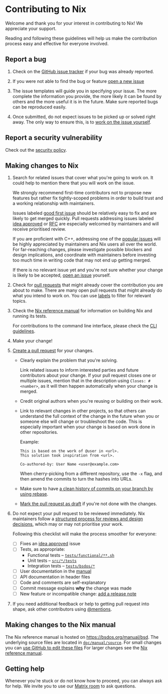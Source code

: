 # Contributing to Nix

Welcome and thank you for your interest in contributing to Nix!
We appreciate your support.

Reading and following these guidelines will help us make the contribution process easy and effective for everyone involved.

## Report a bug

1. Check on the [GitHub issue tracker](https://github.com/NixOS/bsd/issues) if your bug was already reported.

2. If you were not able to find the bug or feature [open a new issue](https://github.com/NixOS/bsd/issues/new/choose)

3. The issue templates will guide you in specifying your issue.
   The more complete the information you provide, the more likely it can be found by others and the more useful it is in the future.
   Make sure reported bugs can be reproduced easily.

4. Once submitted, do not expect issues to be picked up or solved right away.
   The only way to ensure this, is to [work on the issue yourself](#making-changes-to-nix).

## Report a security vulnerability

Check out the [security policy](https://github.com/NixOS/bsd/security/policy).

## Making changes to Nix

1. Search for related issues that cover what you're going to work on.
   It could help to mention there that you will work on the issue.

   We strongly recommend first-time contributors not to propose new features but rather fix tightly-scoped problems in order to build trust and a working relationship with maintainers.

   Issues labeled [good first issue](https://github.com/NixOS/bsd/labels/good%20first%20issue) should be relatively easy to fix and are likely to get merged quickly.
   Pull requests addressing issues labeled [idea approved](https://github.com/NixOS/bsd/labels/idea%20approved) or [RFC](https://github.com/NixOS/bsd/labels/RFC) are especially welcomed by maintainers and will receive prioritised review.

   If you are proficient with C++, addressing one of the [popular issues](https://github.com/NixOS/bsd/issues?q=is%3Aissue+is%3Aopen+sort%3Areactions-%2B1-desc) will be highly appreciated by maintainers and Nix users all over the world.
   For far-reaching changes, please investigate possible blockers and design implications, and coordinate with maintainers before investing too much time in writing code that may not end up getting merged.

   If there is no relevant issue yet and you're not sure whether your change is likely to be accepted, [open an issue](https://github.com/NixOS/bsd/issues/new/choose) yourself.

2. Check for [pull requests](https://github.com/NixOS/bsd/pulls) that might already cover the contribution you are about to make.
   There are many open pull requests that might already do what you intend to work on.
   You can use [labels](https://github.com/NixOS/bsd/labels) to filter for relevant topics.

3. Check the [Nix reference manual](https://bsd.dev/manual/bsd/development/development/building.html) for information on building Nix and running its tests.

   For contributions to the command line interface, please check the [CLI guidelines](https://bsd.dev/manual/bsd/development/development/cli-guideline.html).

4. Make your change!

5. [Create a pull request](https://docs.github.com/en/pull-requests/collaborating-with-pull-requests/proposing-changes-to-your-work-with-pull-requests/creating-a-pull-request) for your changes.
   * Clearly explain the problem that you're solving.

     Link related issues to inform interested parties and future contributors about your change.
     If your pull request closes one or multiple issues, mention that in the description using `Closes: #<number>`, as it will then happen automatically when your change is merged.
   * Credit original authors when you're reusing or building on their work.
   * Link to relevant changes in other projects, so that others can understand the full context of the change in the future when you or someone else will change or troubleshoot the code.
     This is especially important when your change is based on work done in other repositories.

     Example:
     ```
     This is based on the work of @user in <url>.
     This solution took inspiration from <url>.

     Co-authored-by: User Name <user@example.com>
     ```

     When cherry-picking from a different repository, use the `-x` flag, and then amend the commits to turn the hashes into URLs.

   * Make sure to have [a clean history of commits on your branch by using rebase](https://www.digitalocean.com/community/tutorials/how-to-rebase-and-update-a-pull-request).
   * [Mark the pull request as draft](https://docs.github.com/en/pull-requests/collaborating-with-pull-requests/proposing-changes-to-your-work-with-pull-requests/changing-the-stage-of-a-pull-request) if you're not done with the changes.

6. Do not expect your pull request to be reviewed immediately.
   Nix maintainers follow a [structured process for reviews and design decisions](https://github.com/NixOS/bsd/tree/master/maintainers#project-board-protocol), which may or may not prioritise your work.

   Following this checklist will make the process smoother for everyone:

   - [ ] Fixes an [idea approved](https://github.com/NixOS/bsd/labels/idea%20approved) issue
   - [ ] Tests, as appropriate:
     - Functional tests – [`tests/functional/**.sh`](./tests/functional)
     - Unit tests – [`src/*/tests`](./src/)
     - Integration tests – [`tests/bsdos/*`](./tests/bsdos)
   - [ ] User documentation in the [manual](./doc/manual/source)
   - [ ] API documentation in header files
   - [ ] Code and comments are self-explanatory
   - [ ] Commit message explains **why** the change was made
   - [ ] New feature or incompatible change: [add a release note](https://bsd.dev/manual/bsd/development/development/contributing.html#add-a-release-note)

7. If you need additional feedback or help to getting pull request into shape, ask other contributors using [@mentions](https://docs.github.com/en/get-started/writing-on-github/getting-started-with-writing-and-formatting-on-github/basic-writing-and-formatting-syntax#mentioning-people-and-teams).

## Making changes to the Nix manual

The Nix reference manual is hosted on https://bsdos.org/manual/bsd.
The underlying source files are located in [`doc/manual/source`](./doc/manual/source).
For small changes you can [use GitHub to edit these files](https://docs.github.com/en/repositories/working-with-files/managing-files/editing-files)
For larger changes see the [Nix reference manual](https://bsd.dev/manual/bsd/development/development/contributing.html).

## Getting help

Whenever you're stuck or do not know how to proceed, you can always ask for help.
We invite you to use our [Matrix room](https://matrix.to/#/#nix-dev:nixos.org) to ask questions.
